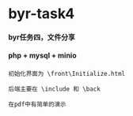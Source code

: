# byr-task4
#### byr任务四，文件分享
#### php + mysql + minio
`初始化界面为 \front\Initialize.html`

`后端主要在 \include 和 \back`

`在pdf中有简单的演示`
